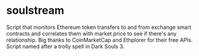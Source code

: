 # soulstream
Script that monitors Ethereum token transfers to and from exchange smart contracts and correlates them with market price to see if there's any relationship. Big thanks to CoinMarketCap and Ethplorer for their free APIs. Script named after a trolly spell in Dark Souls 3.
